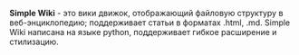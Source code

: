 **Simple Wiki** - это вики движок, отображающий файловую структуру в веб-энциклопедию; поддерживает статьи в форматах .html, .md. Simple Wiki написана на языке python, поддерживает гибкое расширение и стилизацию.
